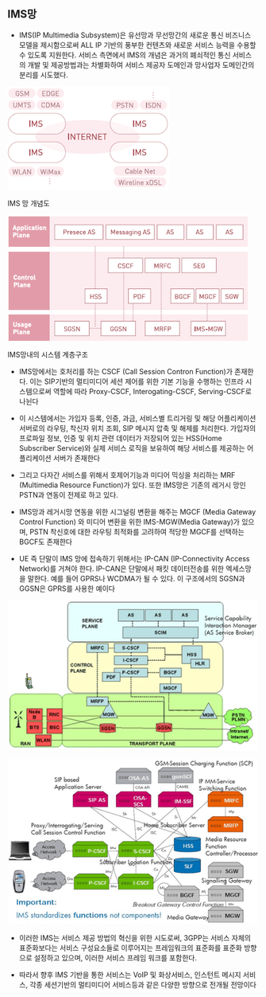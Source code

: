 ## IMS망

- IMS(IP Multimedia Subsystem)은 유선망과 무선망간의 새로운 통신 비즈니스 모델을 제시함으로써 ALL IP 기반의 풍부한 컨텐츠와 새로운 서비스 능력을 수용할 수 있도록 지원한다. 서비스 측면에서 IMS의 개념은 과거의 폐쇠적인 통신 서비스의 개발 및 제공방법과는 차별화하여 서비스 제공자 도메인과 망사업자 도메인간의 분리를 시도했다.

![IMS망 개념도](./images/IMS_1.gif)

IMS 망 개념도



![IMS 망내의 시스템 계층구조](./images/IMS_2.gif)

IMS망내의 시스템 계층구조

- IMS망에서는 호처리를 하는 CSCF (Call Session Contron Function)가 존재한다. 이는 SIP기반의 멀티미디어 세션 제어를 위한 기본 기능을 수행하는 인프라 시스템으로써 역할에 따라 Proxy-CSCF, Interogating-CSCF, Serving-CSCF로 나뉜다

- 이 시스템에서는 가입자 등록, 인증, 과금, 서비스별 트리거링 및 해당 어플리케이션 서버로의 라우팅, 착신자 위치 조회, SIP 메시지 압축 및 해제를 처리한다. 가입자의 프로파일 정보, 인증 및 위치 관련 데이터가 저장되어 있는 HSS(Home Subscriber Service)와 실제 서비스 로직을 보유하여 해당 서비스를 제공하는 어플리케이션 서버가 존재한다

- 그리고 다자간 서비스를 위해서 호제어기능과 미디어 믹싱을 처리하는 MRF (Multimedia Resource Function)가 있다. 또한 IMS망은 기존의 레거시 망인 PSTN과 연동이 전제로 하고 있다.

- IMS망과 레거시망 연동을 위한 시그널링 변환을 해주는 MGCF (Media Gateway Control Function) 와 미디어 변환을 위한 IMS-MGW(Media Gateway)가 있으며, PSTN 착신호에 대한 라우팅 최적화를 고려하여 적당한 MGCF를 선택하는 BGCF도 존재한다

- UE 즉 단말이 IMS 망에 접속하기 위해서는 IP-CAN (IP-Connectivity Access Network)를 거쳐야 한다. IP-CAN은 단말에서 패킷 데이터전송를 위한 엑세스망을 말한다. 예를 들어 GPRS나 WCDMA가 될 수 있다. 이 구조에서의 SGSN과 GGSN은 GPRS를 사용한 예이다

![IMS 시스템 연동 구조](./images/IMS_3.gif)

![](./images/IMS_4.gif)



- 이러한 IMS는 서비스 제공 방법의 혁신을 위한 시도로써, 3GPP는 서비스 자체의 표준화보다는 서비스 구성요소들로 이루어지는 프레임워크의 표준화를 표준화 방향으로 설정하고 있으며, 이러한 서비스 프레임 워크를 포함한다.

- 따라서 향후 IMS 기반을 통한 서비스는 VoIP 및 화상서비스, 인스턴트 메시지 서비스, 각종 세션기반의 멀티미디어 서비스등과 같은 다양한 방향으로 전개될 전망이다